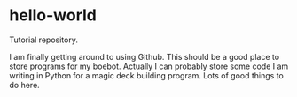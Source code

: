 # hello-world
Tutorial repository.

I am finally getting around to using Github.  This should be a good place to store programs for my boebot.  Actually I can probably store some code I am writing in Python for a magic deck building program.  Lots of good things to do here.
